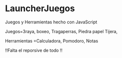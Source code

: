 # LauncherJuegos
Juegos y Herramientas hecho  con JavaScript     

Juegos=3raya, boxeo, Tragaperras, Piedra papel Tijera,

Herramientas =Calculadora, Pomodoro, Notas

!!Falta el reporsive de todo !!
